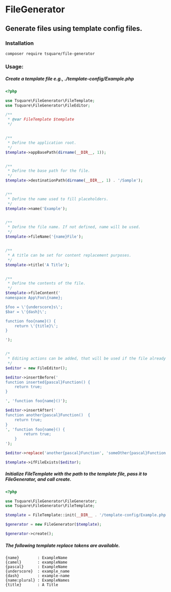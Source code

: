 # FileGenerator

## Generate files using template config files.

### Installation
`composer require tsquare/file-generator`

### Usage:

##### Create a template file e.g., ./template-config/Example.php
```php
<?php

use Tsquare\FileGenerator\FileTemplate;
use Tsquare\FileGenerator\FileEditor;

/**
 * @var FileTemplate $template
 */


/**
 * Define the application root.
 */
$template->appBasePath(dirname(__DIR__, 1));


/**
 * Define the base path for the file.
 */
$template->destinationPath(dirname(__DIR__, 1) . '/Sample');


/**
 * Define the name used to fill placeholders.
 */
$template->name('Example');


/**
 * Define the file name. If not defined, name will be used.
 */
$template->fileName('{name}File');


/**
 * A title can be set for content replacement purposes.
 */
$template->title('A Title');


/**
 * Define the contents of the file.
 */
$template->fileContent('
namespace App\Foo\{name};

$foo = \'{underscore}s\';
$bar = \'{dash}\';

function foo{name}() {
    return \'{title}\';
}

');


/*
 * Editing actions can be added, that will be used if the file already exists.
 */
$editor = new FileEditor();

$editor->insertBefore('
function inserted{pascal}Function() {
    return true;
}

', 'function foo{name}()');

$editor->insertAfter('
function another{pascal}Function()  {
    return true;
}
', 'function foo{name}() {
        return true;
    }
');

$editor->replace('another{pascal}Function', 'someOther{pascal}Function');

$template->ifFileExists($editor);
```

##### Initialize FileTemplate with the path to the template file, pass it to FileGenerator, and call create.
```php
<?php

use Tsquare\FileGenerator\FileGenerator;
use Tsquare\FileGenerator\FileTemplate;

$template = FileTemplate::init(__DIR__ . '/template-config/Example.php');

$generator = new FileGenerator($template);

$generator->create();
```

##### The following template replace tokens are available.
```
{name}        : ExampleName
{camel}       : exampleName
{pascal}      : ExampleName
{underscore}  : example_name
{dash}        : example-name
{name:plural} : ExampleNames
{title}       : A Title
```
